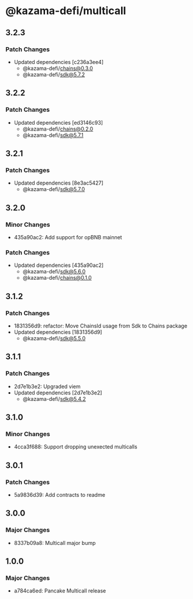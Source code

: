# @kazama-defi/multicall

## 3.2.3

### Patch Changes

- Updated dependencies [c236a3ee4]
  - @kazama-defi/chains@0.3.0
  - @kazama-defi/sdk@5.7.2

## 3.2.2

### Patch Changes

- Updated dependencies [ed3146c93]
  - @kazama-defi/chains@0.2.0
  - @kazama-defi/sdk@5.7.1

## 3.2.1

### Patch Changes

- Updated dependencies [8e3ac5427]
  - @kazama-defi/sdk@5.7.0

## 3.2.0

### Minor Changes

- 435a90ac2: Add support for opBNB mainnet

### Patch Changes

- Updated dependencies [435a90ac2]
  - @kazama-defi/sdk@5.6.0
  - @kazama-defi/chains@0.1.0

## 3.1.2

### Patch Changes

- 1831356d9: refactor: Move ChainsId usage from Sdk to Chains package
- Updated dependencies [1831356d9]
  - @kazama-defi/sdk@5.5.0

## 3.1.1

### Patch Changes

- 2d7e1b3e2: Upgraded viem
- Updated dependencies [2d7e1b3e2]
  - @kazama-defi/sdk@5.4.2

## 3.1.0

### Minor Changes

- 4cca3f688: Support dropping unexected multicalls

## 3.0.1

### Patch Changes

- 5a9836d39: Add contracts to readme

## 3.0.0

### Major Changes

- 8337b09a8: Multicall major bump

## 1.0.0

### Major Changes

- a784ca6ed: Pancake Multicall release
